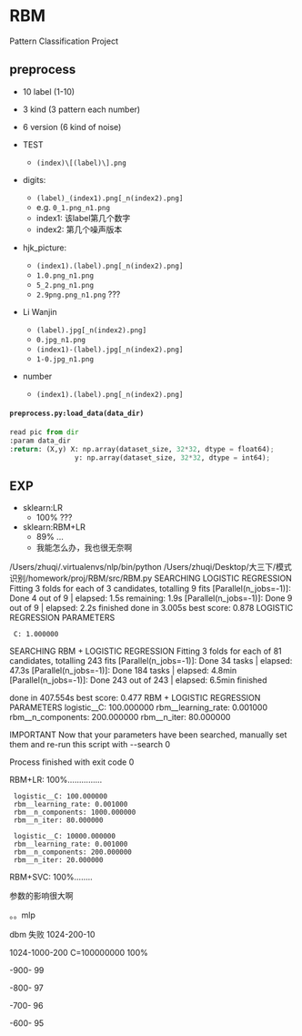 # RBM
Pattern Classification Project



## preprocess

* 10 label (1-10)
* 3 kind (3 pattern each number)
* 6 version (6 kind of noise)




* TEST
  * `(index)\[(label)\].png`



* digits:
  * `(label)_(index1).png[_n(index2).png]`
  * e.g. `0_1.png_n1.png`
  * index1: 该label第几个数字
  * index2: 第几个噪声版本
* hjk_picture:
  * `(index1).(label).png[_n(index2).png]`
  * `1.0.png_n1.png`
  * `5_2.png_n1.png`
  * `2.9png.png_n1.png` ???
* Li Wanjin
  * `(label).jpg[_n(index2).png]`
  * `0.jpg_n1.png`
  * `(index1)-(label).jpg[_n(index2).png]`
  * `1-0.jpg_n1.png`
* number
  * `(index1).(label).png[_n(index2).png]`



#### `preprocess.py:load_data(data_dir)`

```python
read pic from dir
:param data_dir
:return: (X,y) X: np.array(dataset_size, 32*32, dtype = float64);
                y: np.array(dataset_size, 32*32, dtype = int64);
```



## EXP

* sklearn:LR
  * 100% ???
* sklearn:RBM+LR
  * 89% ...
  * 我能怎么办，我也很无奈啊



/Users/zhuqi/.virtualenvs/nlp/bin/python /Users/zhuqi/Desktop/大三下/模式识别/homework/proj/RBM/src/RBM.py
SEARCHING LOGISTIC REGRESSION
Fitting 3 folds for each of 3 candidates, totalling 9 fits
[Parallel(n_jobs=-1)]: Done   4 out of   9 | elapsed:    1.5s remaining:    1.9s
[Parallel(n_jobs=-1)]: Done   9 out of   9 | elapsed:    2.2s finished
done in 3.005s
best score: 0.878
LOGISTIC REGRESSION PARAMETERS

	 C: 1.000000
SEARCHING RBM + LOGISTIC REGRESSION
Fitting 3 folds for each of 81 candidates, totalling 243 fits
[Parallel(n_jobs=-1)]: Done  34 tasks      | elapsed:   47.3s
[Parallel(n_jobs=-1)]: Done 184 tasks      | elapsed:  4.8min
[Parallel(n_jobs=-1)]: Done 243 out of 243 | elapsed:  6.5min finished

done in 407.554s
best score: 0.477
RBM + LOGISTIC REGRESSION PARAMETERS
	 logistic__C: 100.000000
	 rbm__learning_rate: 0.001000
	 rbm__n_components: 200.000000
	 rbm__n_iter: 80.000000

IMPORTANT
Now that your parameters have been searched, manually set
them and re-run this script with --search 0

Process finished with exit code 0



RBM+LR: 100%…………...

```
 logistic__C: 100.000000
 rbm__learning_rate: 0.001000
 rbm__n_components: 1000.000000
 rbm__n_iter: 80.000000
```

```
 logistic__C: 10000.000000
 rbm__learning_rate: 0.001000
 rbm__n_components: 200.000000
 rbm__n_iter: 20.000000
```

RBM+SVC: 100%……..

参数的影响很大啊



。。mlp



dbm 失败  1024-200-10

1024-1000-200 C=100000000 100%

-900-	99

-800-	97

-700-	96

-600-	95
